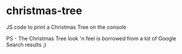 # christmas-tree
JS code to print a Christmas Tree on the console

PS - The Christmas Tree look 'n feel is borrowed from a lot of Google Search results ;)
